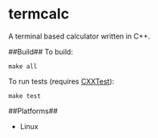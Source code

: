 # termcalc
A terminal based calculator written in C++.

##Build##
To build:
```
make all
```
To run tests (requires [CXXTest](http://cxxtest.com/)):
```
make test
```

##Platforms##
* Linux
